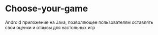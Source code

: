 # Choose-your-game
Android приложение на Java, позволяющее пользователям оставлять свои оценки и отзывы для настольных игр
